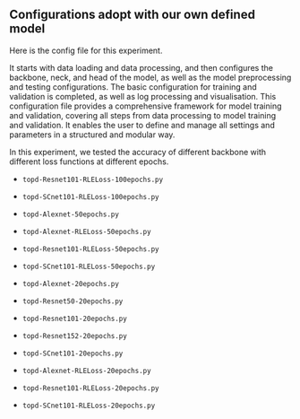 ## Configurations adopt with our own defined model
Here is the config file for this experiment.

It starts with data loading and data processing, and then configures the backbone, neck, and head of the model, as well as the model preprocessing and testing configurations. The basic configuration for training and validation is completed, as well as log processing and visualisation. This configuration file provides a comprehensive framework for model training and validation, covering all steps from data processing to model training and validation. It enables the user to define and manage all settings and parameters in a structured and modular way.

In this experiment, we tested the accuracy of different backbone with different loss functions at different epochs.

- `topd-Resnet101-RLELoss-100epochs.py`
- `topd-SCnet101-RLELoss-100epochs.py`

- `topd-Alexnet-50epochs.py`
- `topd-Alexnet-RLELoss-50epochs.py`
- `topd-Resnet101-RLELoss-50epochs.py`
- `topd-SCnet101-RLELoss-50epochs.py`

- `topd-Alexnet-20epochs.py`
- `topd-Resnet50-20epochs.py`
- `topd-Resnet101-20epochs.py`
- `topd-Resnet152-20epochs.py`
- `topd-SCnet101-20epochs.py`
- `topd-Alexnet-RLELoss-20epochs.py`
- `topd-Resnet101-RLELoss-20epochs.py`
- `topd-SCnet101-RLELoss-20epochs.py`
